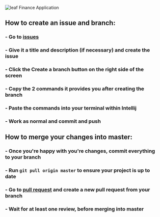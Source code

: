 ![leaf](https://github.com/user-attachments/assets/61df3963-d75f-496d-86b4-44b2ef97bfe7) Finance Application

## How to create an issue and branch: 
### - Go to [issues](https://github.com/icomp4/csc311-group3/issues)
### - Give it a title and description (if necessary) and create the issue
### - Click the Create a branch button on the right side of the screen
### - Copy the 2 commands it provides you after creating the branch
### - Paste the commands into your terminal within Intellij
### - Work as normal and commit and push 

## How to merge your changes into master:
### - Once you're happy with you're changes, commit everything to your branch
### - Run ```git pull origin master``` to ensure your project is up to date
### - Go to [pull request](https://github.com/icomp4/csc311-group3/pulls) and create a new pull request from your branch
### - Wait for at least one review, before merging into master
